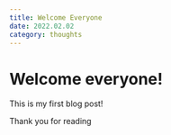 ```yaml
---
title: Welcome Everyone
date: 2022.02.02
category: thoughts
---
```


# Welcome everyone!

This is my first blog post!

Thank you for reading